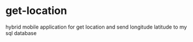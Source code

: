 # get-location
hybrid mobile application for  get location and send longitude latitude to my sql database 
